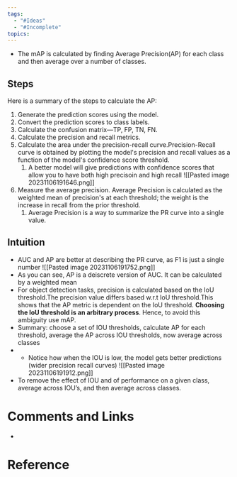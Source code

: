 ```yaml
---
tags:
  - "#Ideas"
  - "#Incomplete"
topics:
---
```

- The mAP is calculated by finding Average Precision(AP) for each class and then average over a number of classes.
## Steps
Here is a summary of the steps to calculate the AP:

1. Generate the prediction scores using the model.
2. Convert the prediction scores to class labels.
3. Calculate the confusion matrix—TP, FP, TN, FN.
4. Calculate the precision and recall metrics.
5. Calculate the area under the precision-recall curve.Precision-Recall curve is obtained by plotting the model's precision and recall values as a function of the model's confidence score threshold.
    1. A better model will give predictions with confidence scores that allow you to have both high precisoin and high recall
![[Pasted image 20231106191646.png]]
6. Measure the average precision. Average Precision is calculated as the weighted mean of precision's at each threshold; the weight is the increase in recall from the prior threshold.
    1. Average Precision is a way to summarize the PR curve into a single value.

## Intuition
- AUC and AP are better at describing the PR curve, as F1 is just a single number
![[Pasted image 20231106191752.png]]
- As you can see, AP is a deiscrete version of AUC. It can be calculated by a weighted mean
- For object detection tasks, precision is calculated based on the IoU threshold.The precision value differs based w.r.t IoU threshold.This shows that the AP metric is dependent on the IoU threshold. **Choosing the IoU threshold is an arbitrary process**. Hence, to avoid this ambiguity use mAP.
- Summary: choose a set of IOU thresholds, calculate AP for each threshold, average the AP across IOU thresholds, now average across classes
- - Notice how when the IOU is low, the model gets better predictions (wider precision recall curves)
![[Pasted image 20231106191912.png]]
- To remove the effect of IOU and of performance on a given class, average across IOU’s, and then average across classes.
# Comments and Links
- 
# Reference